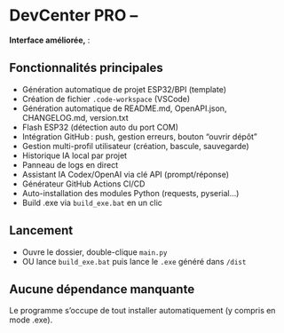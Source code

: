 # DevCenter PRO – 

**Interface améliorée,** :

## Fonctionnalités principales

- Génération automatique de projet ESP32/BPI (template)
- Création de fichier `.code-workspace` (VSCode)
- Génération automatique de README.md, OpenAPI.json, CHANGELOG.md, version.txt
- Flash ESP32 (détection auto du port COM)
- Intégration GitHub : push, gestion erreurs, bouton “ouvrir dépôt”
- Gestion multi-profil utilisateur (création, bascule, sauvegarde)
- Historique IA local par projet
- Panneau de logs en direct
- Assistant IA Codex/OpenAI via clé API (prompt/réponse)
- Générateur GitHub Actions CI/CD
- Auto-installation des modules Python (requests, pyserial…)
- Build .exe via `build_exe.bat` en un clic

## Lancement

- Ouvre le dossier, double-clique `main.py`  
- OU lance `build_exe.bat` puis lance le `.exe` généré dans `/dist`

## Aucune dépendance manquante

Le programme s’occupe de tout installer automatiquement (y compris en mode .exe).
